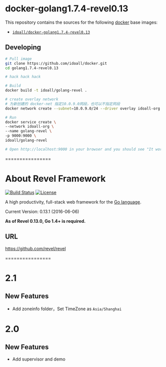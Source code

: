 
# docker-golang1.7.4-revel0.13


This repository contains the sources for the following [docker](https://docker.io) base images:
- [`idoall/docker-golang1.7.4-revel0.13`](https://hub.docker.com/r/idoall/docker-golang1.7.4-revel0.13/)


## Developing

```bash
# Pull image
git clone https://github.com/idoall/docker.git
cd golang1.7.4-revel0.13

# hack hack hack

# Build
docker build -t idoall/golang-revel .

# create overlay network
# 为新创建的 docker-net 指定10.0.9.0网段，也可以不指定网段
docker network create --subnet=10.0.9.0/24 --driver overlay idoall-org

# Run
docker service create \
--network idoall-org \
--name golang-revel \
-p 9000:9000 \
idoall/golang-revel

# Open http://localhost:9000 in your browser and you should see "It works!"
```



================



# About Revel Framework

[![Build Status](https://secure.travis-ci.org/revel/revel.svg?branch=master)](http://travis-ci.org/revel/revel)  [![License](https://img.shields.io/badge/license-MIT-blue.svg)](LICENSE)

A high productivity, full-stack web framework for the [Go language](http://www.golang.org).

Current Version: 0.13.1 (2016-06-06)

**As of Revel 0.13.0, Go 1.4+ is required.**

## URL

https://github.com/revel/revel



================

# 2.1

## New Features

- Add zoneinfo folder，Set TimeZone as `Asia/Shanghai`

# 2.0

## New Features

- Add supervisor and demo